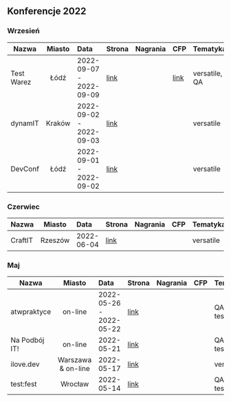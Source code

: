 ## Konferencje 2022

### Wrzesień

| Nazwa | Miasto | Data | Strona | Nagrania | CFP | Tematyka | Warsztaty |
|----------|:-------------:|:------|:------|:------|:------|:------|:------|
| Test Warez | Łódź | 2022-09-07 - 2022-09-09 | [link](https://2022.testwarez.pl/) ||[link](https://2022.testwarez.pl/call-of-papers/)|versatile, QA|tak|
| dynamIT | Kraków |2022-09-02 - 2022-09-03|[link](https://dynamit.pro/)|||versatile||
| DevConf | Łódź |2022-09-01 - 2022-09-02|[link](https://devconf.pl/)|||versatile|tak|


### Czerwiec

| Nazwa | Miasto | Data | Strona | Nagrania | CFP | Tematyka | Warsztaty |
|----------|:-------------:|:------|:------|:------|:------|:------|:------|
| CraftIT | Rzeszów | 2022-06-04 | [link](https://craft-it.pl/) |||versatile||


### Maj

| Nazwa | Miasto | Data | Strona | Nagrania | CFP | Tematyka | Warsztaty |
|----------|:-------------:|:------|:------|:------|:------|:------|:------|
| atwpraktyce | on-line | 2022-05-26 - 2022-05-22 | [link](https://atwpraktyce.pl/) |||QA, testing||
| Na Podbój IT! | on-line | 2022-05-21 | [link](https://podboj.it/) |||QA, testing||
| ilove.dev | Warszawa & on-line | 2022-05-17 | [link](https://ilove.dev/konferencja/) |||versatile||
| test:fest | Wrocław | 2022-05-14 | [link](https://testfest.pl/) |||QA, testing||
